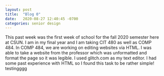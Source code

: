 ```yaml
---
layout: post
title:  "Blog 0"
date:   2020-08-27 12:40:45 -0700
categories: senior design
--- 
```

This past week was the first week of school for the fall 2020 semester here at CSUN. I am in my final year and I am taking CIT 480 as well as COMP 484. In COMP 484, we are working on editing websites via HTML. I was able to take a website from the professor which was unformatted and format the page so it was legible. I used glitch.com as my text editor. I had some past experience with HTML so I found this task to be rather simple! testingggg
